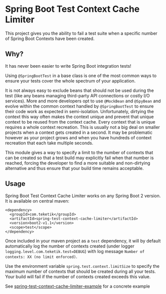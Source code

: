 # Spring Boot Test Context Cache Limiter

This project gives you the ability to fail a test suite when a specific number of Spring Boot Contexts have been created.

## Why?

It has never been easier to write Spring Boot integration tests!

Using `@SpringBootTest` in a base class is one of the most common ways to ensure your tests cover the whole spectrum of your application.

It is not always easy to exclude beans that should not be used during the test (like any beans managing third-party API connections or costly I/O services).
More and more developers opt to use `@MockBean` and `@SpyBean` and evolve within the common context handled by `@SpringBootTest` to ensure their code work as expected in semi-isolation.
Unfortunately, dirtying the context this way often makes the context unique and prevent that unique context to be reused from the context cache.
Every context that is unique requires a whole context recreation.
This is usually not a big deal on smaller projects when a context gets created in a second. It may be problematic however as your project grows and when you have hundreds of context recreation that each take multiple seconds.

This module gives a way to specify a limit to the number of contexts that can be created so that a test build may explicitly fail when that number is reached, forcing the developer to find a more suitable and non-dirtying alternative and thus ensure that your build time remains acceptable.


## Usage

Spring Boot Test Context Cache Limiter works on any Spring Boot 2 version.
It is available on central maven:
```
<dependency>
  <groupId>com.teketik</groupId>
  <artifactId>spring-test-context-cache-limiter</artifactId>
  <version>boot2-v1.1</version>
  <scope>test</scope>
</dependency>
```

Once included in your maven project as a `test` dependency, it will by default automatically log the number of contexts created (under logger `logging.level.com.teketik.test=DEBUG`) with log message `Number of contexts: XX (no limit enforced)`.

Use the environment variable `spring.test.context.limitSize` to specify the maximum number of contexts that should be created during all your tests. Your build will fail if the number of contexts created exceeds this value.

See [spring-test-context-cache-limiter-example](spring-test-context-cache-limiter-example) for a concrete example


